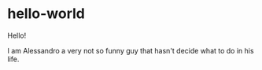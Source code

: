 # hello-world
Hello! 

I am Alessandro a very not so funny guy that hasn't decide what to do in his life.
